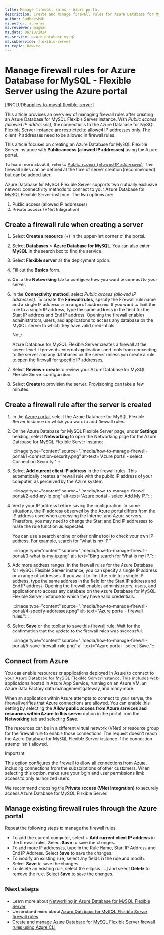 ```yaml
---
title: Manage firewall rules - Azure portal
description: Create and manage firewall rules for Azure Database for MySQL - Flexible Server using the Azure portal.
author: SudheeshGH
ms.author: sunaray
ms.reviewer: maghan
ms.date: 06/18/2024
ms.service: azure-database-mysql
ms.subservice: flexible-server
ms.topic: how-to
---
```


# Manage firewall rules for Azure Database for MySQL - Flexible Server using the Azure portal

[!INCLUDE[applies-to-mysql-flexible-server](../includes/applies-to-mysql-flexible-server.md)]

This article provides an overview of managing firewall rules after creating an Azure Database for MySQL Flexible Server instance. With *Public access (allowed IP addresses)*, the connections to the Azure Database for MySQL Flexible Server instance are restricted to allowed IP addresses only. The client IP addresses need to be allowed in firewall rules.

This article focuses on creating an Azure Database for MySQL Flexible Server instance with **Public access (allowed IP addresses)** using the Azure portal.

To learn more about it, refer to [Public access (allowed IP addresses)](./concepts-networking-public.md#public-access-allowed-ip-addresses). The firewall rules can be defined at the time of server creation (recommended) but can be added later.

Azure Database for MySQL Flexible Server supports two mutually exclusive network connectivity methods to connect to your Azure Database for MySQL Flexible Server instance. The two options are:

1. Public access (allowed IP addresses)
1. Private access (VNet Integration)

## Create a firewall rule when creating a server

1. Select **Create a resource** (+) in the upper-left corner of the  portal.
1. Select **Databases** > **Azure Database for MySQL**. You can also enter **MySQL** in the search box to find the service.
1. Select **Flexible server** as the deployment option.
1. Fill out the **Basics** form.
1. Go to the **Networking** tab to configure how you want to connect to your server.
1. In the **Connectivity method**, select *Public access (allowed IP addresses)*. To create the **Firewall rules**, specify the Firewall rule name and a single IP address or a range of addresses. If you want to limit the rule to a single IP address, type the same address in the field for the Start IP address and End IP address. Opening the firewall enables administrators, users, and applications to access any database on the MySQL server to which they have valid credentials.

   > [!NOTE]  
   > Azure Database for MySQL Flexible Server creates a firewall at the server level. It prevents external applications and tools from connecting to the server and any databases on the server unless you create a rule to open the firewall for specific IP addresses.

1. Select **Review + create** to review your Azure Database for MySQL Flexible Server configuration.
1. Select **Create** to provision the server. Provisioning can take a few minutes.

## Create a firewall rule after the server is created

1. In the [Azure portal](https://portal.azure.com/), select the Azure Database for MySQL Flexible Server instance on which you want to add firewall rules.

1. On the Azure Database for MySQL Flexible Server page, under **Settings** heading, select **Networking** to open the Networking page for the Azure Database for MySQL Flexible Server instance.

   :::image type="content" source="./media/how-to-manage-firewall-portal/1-connection-security.png" alt-text="Azure portal - select Connection Security.":::

1. Select **Add current client IP address** in the firewall rules. This automatically creates a firewall rule with the public IP address of your computer, as perceived by the Azure system.

   :::image type="content" source="./media/how-to-manage-firewall-portal/2-add-my-ip.png" alt-text="Azure portal - select Add My IP.":::

1. Verify your IP address before saving the configuration. In some situations, the IP address observed by the Azure portal differs from the IP address used when accessing the internet and Azure servers. Therefore, you may need to change the Start and End IP addresses to make the rule function as expected.

   You can use a search engine or other online tool to check your own IP address. For example, search for "what is my IP."

   :::image type="content" source="./media/how-to-manage-firewall-portal/3-what-is-my-ip.png" alt-text="Bing search for What is my IP.":::

1. Add more address ranges. In the firewall rules for the Azure Database for MySQL Flexible Server instance, you can specify a single IP address or a range of addresses. If you want to limit the rule to a single IP address, type the same address in the field for the Start IP address and End IP address. Opening the firewall enables administrators, users, and applications to access any database on the Azure Database for MySQL Flexible Server instance to which they have valid credentials.

   :::image type="content" source="./media/how-to-manage-firewall-portal/4-specify-addresses.png" alt-text="Azure portal - firewall rules.":::

1. Select **Save** on the toolbar to save this firewall rule. Wait for the confirmation that the update to the firewall rules was successful.

   :::image type="content" source="./media/how-to-manage-firewall-portal/5-save-firewall-rule.png" alt-text="Azure portal - select Save.":::

## Connect from Azure

You can enable resources or applications deployed in Azure to connect to your Azure Database for MySQL Flexible Server instance. This includes web applications hosted in Azure App Service, running on an Azure VM, an Azure Data Factory data management gateway, and many more.

When an application within Azure attempts to connect to your server, the firewall verifies that Azure connections are allowed. You can enable this setting by selecting the **Allow public access from Azure services and resources within Azure to this server** option in the portal from the **Networking** tab and selecting **Save**.

The resources can be in a different virtual network (VNet) or resource group for the firewall rule to enable those connections. The request doesn't reach the Azure Database for MySQL Flexible Server instance if the connection attempt isn't allowed.

> [!IMPORTANT]  
> This option configures the firewall to allow all connections from Azure, including connections from the subscriptions of other customers. When selecting this option, make sure your login and user permissions limit access to only authorized users.
> 
> We recommend choosing the **Private access (VNet Integration)** to securely access Azure Database for MySQL Flexible Server.

## Manage existing firewall rules through the Azure portal

Repeat the following steps to manage the firewall rules.

- To add the current computer, select + **Add current client IP address** in the firewall rules. Select **Save** to save the changes.
- To add more IP addresses, type in the Rule Name, Start IP Address and End IP Address. Select **Save** to save the changes.
- To modify an existing rule, select any fields in the rule and modify. Select **Save** to save the changes.
- To delete an existing rule, select the ellipsis […] and select **Delete** to remove the rule. Select **Save** to save the changes.

## Next steps

- Learn more about [Networking in Azure Database for MySQL Flexible Server](./concepts-networking.md)
- Understand more about [Azure Database for MySQL Flexible Server firewall rules](./concepts-networking-public.md#public-access-allowed-ip-addresses)
- [Create and manage Azure Database for MySQL Flexible Server firewall rules using Azure CLI](./how-to-manage-firewall-cli.md)

